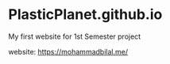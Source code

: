 # PlasticPlanet.github.io
My first website for 1st Semester project

website:
https://mohammadbilal.me/
